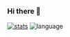 ### Hi there 👋

[![stats](https://github-readme-stats.vercel.app/api?username=stelin&show_icons=true&theme=)](https://github.com/stelin)
![language](https://github-readme-stats.vercel.app/api/top-langs/?username=stelin&layout=compact)
